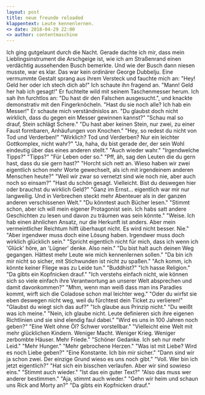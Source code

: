 ```yaml
---
layout: post
title: neue freunde reloaded
klappentext: Leute kennenlernen.
<> date: 2018-04-29 22:00
<> author: contentmaschine
---
```


Ich ging gutgelaunt durch die Nacht. Gerade dachte ich mir, dass mein Lieblingsinstrument die Arschgeige ist, wie ich am Straßenrand einen verdächtig aussehenden Busch bemerkte. Und wie der Busch dann niesen musste, war es klar. Das war kein ordinärer George Dubbelju. Eine vermummte Gestalt sprang aus ihrem Versteck und fauchte mich an: "Hey! Geld her oder ich stech dich ab!" Ich schaute ihn fragend an. "Mann! Geld her hab ich gesagt!" Er fuchtelte wild mit seinem Taschenmesser herum. Ich sah ihn furchtlos an: "Du hast dir den Falschen ausgesucht.", und knackte demonstrativ mit den Fingerknöcheln. "Hast du sie noch alle? Ich hab ein Messer!" Er schaute mich verständnislos an. "Du glaubst doch nicht wirklich, dass du gegen ein Messer gewinnen kannst?" "Schau mal so drauf, Stein schlägt Schere." "Du hast aber keinen Stein, nur zwei, zu einer Faust formbaren, Anhäufungen von Knochen." "Hey, so redest du nicht von Tod und Verderben!" "Wirklich? Tod und Verderben? Nur ein leichter Gottkomplex, nicht wahr?" "Ja, haha, du bist gerade der, der sein Wohl eindeutig über das eines anderen stellt." "Auch wieder wahr." "Irgendwelche Tipps?" "Tipps?" "Für Leben oder so." "Pff, äh, sag den Leuten die du gern hast, dass du sie gern hast?" "Horcht sich nett an. Wieso haben wir zwei eigentlich schon mehr Worte gewechselt, als ich mit irgendeinem anderen Menschen heute?" "Weil wir zwar so vernetzt sind wie noch nie, aber auch noch so einsam?" "Hast du schön gesagt. Vielleicht. Bist du deswegen hier oder brauchst du wirklich Geld?" "Ganz im Ernst... eigentlich war mir nur langweilig. Und in Verbrechen steckt mehr Abenteuer als in der ganzen anderen verschissenen Welt." "Du könntest auch Bücher lesen." "Stimmt schon, aber ich will mein eigener Protagonist sein. Ich habs satt andere Geschichten zu lesen und davon zu träumen was sein könnte." "Weise. Ich hab einen ähnlichen Ansatz, nur die Herkunft ist anders. Aber mein vermeintlicher Reichtum hilft überhaupt nicht. Es wird nicht besser. Nie." "Aber irgendwer muss doch eine Lösung haben. Irgendwer muss doch wirklich glücklich sein." "Spricht eigentlich nicht für mich, dass ich wenn ich 'Glück' höre, an 'Lügner' denke. Also nein." "Du bist halt auch deinen Weg gegangen. Hättest mehr Leute wie mich kennenlernen sollen." "Da bin ich mir nicht so sicher, mit Stichwunden ist nicht zu spaßen." "Ach komm, ich könnte keiner Fliege was zu Leide tun." "Buddhist?" "Ich hasse Religion." "Da gibts ein Kopfnicken drauf." "Ich verstehs einfach nicht, wie können sich so viele einfach ihre Verantwortung an unserer Welt absprechen und damit davonkommen?" "Mhm, wenn man weiß dass man ins Paradies kommt, wirft sich die Coladose schon mal leichter weg." "Oder du wirfst sie eben deswegen nicht weg, weil du fürchtest dein Ticket zu verlieren!" "Glaubst du wiegt sich das auf?" "Ich glaube aus Prinzip nicht." "Du weißt was ich meine." "Nein, ich glaube nicht. Leute definieren sich ihre eigenen Richtlinien und sie sind elendig faul dabei." "Wird es uns in 100 Jahren noch geben?" "Eine Welt ohne Öl? Schwer vorstellbar." "Vielleicht eine Welt mit mehr glücklichen Kindern. Weniger Macht. Weniger Krieg. Weniger zerbombte Häuser. Mehr Friede." "Schöner Gedanke. Ich seh nur mehr Leid." "Mehr Hunger." "Mehr gebrochene Herzen." "Was ist mit Liebe? Wird es noch Liebe geben?" "Eine Konstante. Ich bin mir sicher." "Dann sind wir ja schon zwei. Der einzige Grund wieso es uns noch gibt." "Voll. Wer bin ich jetzt eigentlich?" "Hat sich ein bisschen verlaufen. Aber wir sind sowieso eins." "Stimmt auch wieder." "Ist das ein guter Text?" "Also das muss wer anderer bestimmen." "Aja, stimmt auch wieder." "Gehn wir heim und schaun uns Rick and Morty an?" "Da gibts ein Kopfnicken drauf."
